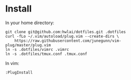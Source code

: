 Install
=======

In your home directory:

```
git clone git@github.com:hwlai/dotfiles.git .dotfiles
curl -fLo ~/.vim/autoload/plug.vim --create-dirs \
    https://raw.githubusercontent.com/junegunn/vim-plug/master/plug.vim
ln -s .dotfiles/vimrc .vimrc
ln -s .dotfiles/tmux.conf .tmux.conf
```

In vim:
```
:PlugInstall
```
